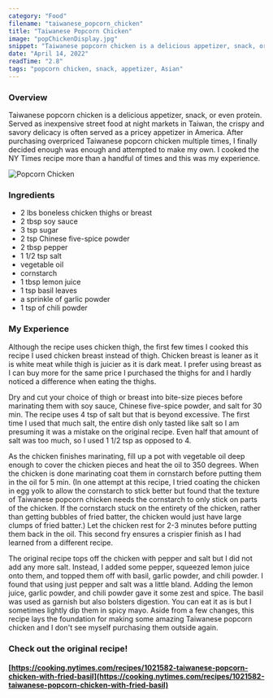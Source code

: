```yaml
---
category: "Food"
filename: "taiwanese_popcorn_chicken"
title: "Taiwanese Popcorn Chicken"
image: "popChickenDisplay.jpg"
snippet: "Taiwanese popcorn chicken is a delicious appetizer, snack, or even protein. Served as inexpensive street food at night markets in Taiwan, the crispy and savory delicacy is often served as a pricey appetizer in America. After purchasing overpriced Taiwanese popcorn chicken multiple times, I finally decided enough was enough and attempted to make my own. I cooked the NY Times recipe more than a handful of times and this was my experience."
date: "April 14, 2022"
readTime: "2.8"
tags: "popcorn chicken, snack, appetizer, Asian"
---
```

### Overview

Taiwanese popcorn chicken is a delicious appetizer, snack, or even protein. Served as inexpensive street food at night markets in Taiwan, the crispy and savory delicacy is often served as a pricey appetizer in America. After purchasing overpriced Taiwanese popcorn chicken multiple times, I finally decided enough was enough and attempted to make my own. I cooked the NY Times recipe more than a handful of times and this was my experience.

![Popcorn Chicken](/images/food/popChickenDisplay.jpg)

### Ingredients
- 2 lbs boneless chicken thighs or breast
- 2 tbsp soy sauce
- 3 tsp sugar
- 2 tsp Chinese five-spice powder
- 2 tbsp pepper
- 1 1/2 tsp salt
- vegetable oil
- cornstarch
- 1 tbsp lemon juice
- 1 tsp basil leaves
- a sprinkle of garlic powder
- 1 tsp of chili powder

### My Experience
Although the recipe uses chicken thigh, the first few times I cooked this recipe I used chicken breast instead of thigh. Chicken breast is leaner as it is white meat while thigh is juicier as it is dark meat. I prefer using breast as I can buy more for the same price I purchased the thighs for and I hardly noticed a difference when eating the thighs. 

Dry and cut your choice of thigh or breast into bite-size pieces before marinating them with soy sauce, Chinese five-spice powder, and salt for 30 min. The recipe uses 4 tsp of salt but that is beyond excessive. The first time I used that much salt, the entire dish only tasted like salt so I am presuming it was a mistake on the original recipe. Even half that amount of salt was too much, so I used 1 1/2 tsp as opposed to 4. 

As the chicken finishes marinating, fill up a pot with vegetable oil deep enough to cover the chicken pieces and heat the oil to 350 degrees. When the chicken is done marinating coat them in cornstarch before putting them in the oil for 5 min. (In one attempt at this recipe, I tried coating the chicken in egg yolk to allow the cornstarch to stick better but found that the texture of Taiwanese popcorn chicken needs the cornstarch to only stick on parts of the chicken. If the cornstarch stuck on the entirety of the chicken, rather than getting bubbles of fried batter, the chicken would just have large clumps of fried batter.) Let the chicken rest for 2-3 minutes before putting them back in the oil. This second fry ensures a crispier finish as I had learned from a different recipe. 

The original recipe tops off the chicken with pepper and salt but I did not add any more salt. Instead, I added some pepper, squeezed lemon juice onto them, and topped them off with basil, garlic powder, and chili powder. I found that using just pepper and salt was a little bland. Adding the lemon juice, garlic powder, and chili powder gave it some zest and spice. The basil was used as garnish but also bolsters digestion. You can eat it as is but I sometimes lightly dip them in spicy mayo. Aside from a few changes, this recipe lays the foundation for making some amazing Taiwanese popcorn chicken and I don't see myself purchasing them outside again.


### Check out the original recipe!
#### [https://cooking.nytimes.com/recipes/1021582-taiwanese-popcorn-chicken-with-fried-basil](https://cooking.nytimes.com/recipes/1021582-taiwanese-popcorn-chicken-with-fried-basil)